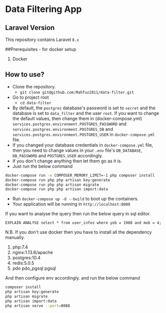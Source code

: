 # Data Filtering App

## Laravel Version
This repository contains Laravel `8.x`

##Prerequisites - for docker setup
1. Docker

## How to use?
- Clone the repository.
    - `git clone git@github.com:Mahfuz2811/data-filter.git`
- Go to project root
    - `cd data-filter`
- By default, the `postgres` database's password is set to `secret` and the database is set to `data_filter` and the user `root`. If you want to
  change the default values, then change them in (docker-compose.yml) `services.postgres.environment.POSTGRES_PASSWORD`
  and `services.postgres.environment.POSTGRES_DB` and `services.postgres.environment.POSTGRES_USER` in `docker-compose.yml` file.
- If you changed your database credentials in `docker-compose.yml` file, then you need to change values in your `.env`
  file's `DB_DATABASE`, `DB_PASSWORD` and `POSTGRES_USER` accordingly.
- If you don't change anything then let them go as it is.
- Just run the below command

```bash
docker-compose run -e COMPOSER_MEMORY_LIMIT=-1 php composer install
docker-compose run php php artisan key:generate
docker-compose run php php artisan migrate
docker-compose run php php artisan import:data
```

- Run `docker-compose up -d --build` to boot up the containers.
- Your application will be running in `http://localhost:8080`


If you want to analyse the query then run the below query in sql editor.

`EXPLAIN ANALYSE
select * from user_infos where yob = 1988 and mob = 4;`


N.B. If you don't use docker then you have to install all the dependency manually.

1. php:7.4
2. nginx:1.13.6/apache
3. postgres:10.4
4. redis:5.0.5
5. pdo pdo_pgsql pgsql

And then configure env accordingly. and run the below command

```bash
composer install
php artisan key:generate
php artisan migrate
php artisan import:data
php artisan serve --port=8080
```
